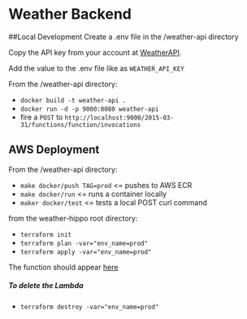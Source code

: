 # Weather Backend

##Local Development
Create a .env file in the /weather-api directory

Copy the API key from your account at [WeatherAPI](https://www.weatherapi.com).

Add the value to the .env file like as `WEATHER_API_KEY`

From the /weather-api directory:

* `docker build -t weather-api .`
* `docker run -d -p 9000:8080 weather-api`
* fire a `POST` to `http://localhost:9000/2015-03-31/functions/function/invocations`

## AWS Deployment
From the /weather-api directory:

* `make docker/push TAG=prod` <= pushes to AWS ECR
* `make docker/run` <= runs a container locally
* `maker docker/test` <= tests a local POST curl command

from the weather-hippo root directory:

* `terraform init`
* `terraform plan -var="env_name=prod"`
* `terraform apply -var="env_name=prod"`

The function should appear [here](https://us-east-1.console.aws.amazon.com/lambda/home?region=us-east-1#/functions)

##### To delete the Lambda
* `terraform destroy -var="env_name=prod"`
